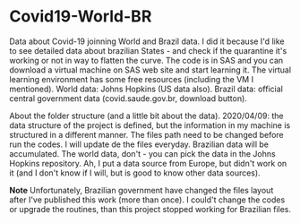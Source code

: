 # Covid19-World-BR
Data about Covid-19 joinning World and Brazil data. I did it because I'd like to see detailed data about brazilian States - and check if the quarantine it's working or not in way to flatten the curve. 
The code is in SAS and you can download a virtual machine on SAS web site and start learning it. The virtual learning environment has some free resources (including the VM I mentioned).
World data: Johns Hopkins (US data also).
Brazil data: official central government data (covid.saude.gov.br, download button).

About the folder structure (and a little bit about the data). 
2020/04/09: the data structure of the project is defined, but the information in my machine is structured in a different manner. The files path need to be changed before run the codes. I will update de the files everyday. Brazilian data will be accumulated. The world data, don't - you can pick the data in the Johns Hopkins repository. Ah, I put a data source from Europe, but didn't work on it (and I don't know if I will, but is good to know other data sources).

**Note**
Unfortunately, Brazilian government have changed the files layout after I've published this work (more than once).
I could't change the codes or upgrade the routines, than this project stopped working for Brazilian files.
